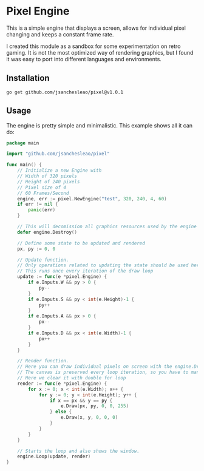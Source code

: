 # Pixel Engine

This is a simple engine that displays a screen, allows for individual pixel changing and keeps a constant frame rate.

I created this module as a sandbox for some experimentation on retro gaming.
It is not the most optimized way of rendering graphics, but I found it was easy to port into different languages and environments.

## Installation

```
go get github.com/jsanchesleao/pixel@v1.0.1
```

## Usage

The engine is pretty simple and minimalistic.
This example shows all it can do:

```go
package main

import "github.com/jsanchesleao/pixel"

func main() {
	// Initialize a new Engine with
	// Width of 320 pixels
	// Height of 240 pixels
	// Pixel size of 4
	// 60 Frames/Second
	engine, err := pixel.NewEngine("test", 320, 240, 4, 60)
	if err != nil {
		panic(err)
	}

	// This will decomission all graphics resources used by the engine
	defer engine.Destroy()

	// Define some state to be updated and rendered
	px, py := 0, 0

	// Update function.
	// Only operations related to updating the state should be used here
	// This runs once every iteration of the draw loop
	update := func(e *pixel.Engine) {
		if e.Inputs.W && py > 0 {
			py--
		}
		if e.Inputs.S && py < int(e.Height)-1 {
			py++
		}
		if e.Inputs.A && px > 0 {
			px--
		}
		if e.Inputs.D && px < int(e.Width)-1 {
			px++
		}
	}

	// Render function.
	// Here you can draw individual pixels on screen with the engine.Draw method
	// The canvas is preserved every loop iteration, so you have to manually clear it
	// Here we clear it with double for loop
	render := func(e *pixel.Engine) {
		for x := 0; x < int(e.Width); x++ {
			for y := 0; y < int(e.Height); y++ {
				if x == px && y == py {
					e.Draw(px, py, 0, 0, 255)
				} else {
					e.Draw(x, y, 0, 0, 0)
				}
			}
		}
	}

	// Starts the loop and also shows the window.
	engine.Loop(update, render)
}
```

